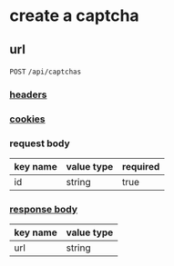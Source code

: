 # create a captcha

## url

`POST` `/api/captchas`

### [headers](../request/headers.html)

### [cookies](../request/cookies.html)

### request body

key name | value type | required
--- | --- | ---
id | string | true

### [response body](../response.html)

key name | value type
--- | ---
url | string
